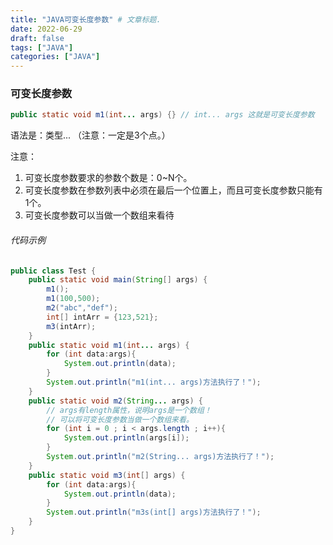 ```yaml
---
title: "JAVA可变长度参数" # 文章标题.
date: 2022-06-29
draft: false
tags: ["JAVA"]
categories: ["JAVA"]
---
```


### 可变长度参数

```java
public static void m1(int... args) {} // int... args 这就是可变长度参数
```

语法是：类型...  （注意：一定是3个点。）

注意：

1. 可变长度参数要求的参数个数是：0~N个。
2. 可变长度参数在参数列表中必须在最后一个位置上，而且可变长度参数只能有1个。
3. 可变长度参数可以当做一个数组来看待

###### 代码示例

```java
public class Test {
    public static void main(String[] args) {
        m1();
        m1(100,500);
        m2("abc","def");
        int[] intArr = {123,521};
        m3(intArr);
    }
    public static void m1(int... args) {
        for (int data:args){
            System.out.println(data);
        }
        System.out.println("m1(int... args)方法执行了！");
    }
    public static void m2(String... args) {
        // args有length属性，说明args是一个数组！
        // 可以将可变长度参数当做一个数组来看。
        for (int i = 0 ; i < args.length ; i++){
            System.out.println(args[i]);
        }
        System.out.println("m2(String... args)方法执行了！");
    }
    public static void m3(int[] args) {
        for (int data:args){
            System.out.println(data);
        }
        System.out.println("m3s(int[] args)方法执行了！");
    }
}
```

